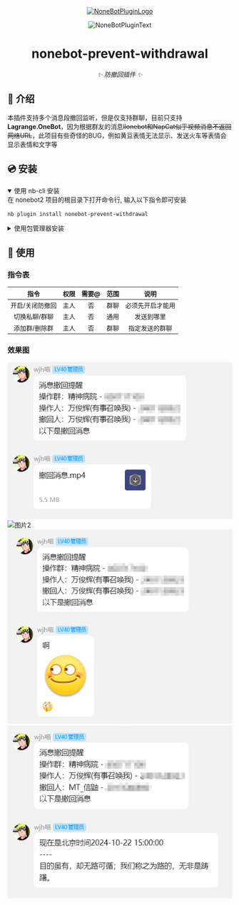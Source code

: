 <div align="center">
  <a href="https://v2.nonebot.dev/store"><img src="https://github.com/A-kirami/nonebot-plugin-template/blob/resources/nbp_logo.png" width="180" height="180" alt="NoneBotPluginLogo"></a>
  <br>
  <p><img src="https://github.com/A-kirami/nonebot-plugin-template/blob/resources/NoneBotPlugin.svg" width="240" alt="NoneBotPluginText"></p>
</div>

<div align="center">

# nonebot-prevent-withdrawal
_✨ 防撤回插件 ✨_

</div>

## 📖 介绍

本插件支持多个消息段撤回监听，但是仅支持群聊，目前只支持**Lagrange.OneBot**，因为根据群友的消息~~llonebot和NapCat似乎视频消息不返回网络URL~~，此项目有些奇怪的BUG，例如黄豆表情无法显示、发送火车等表情会显示表情和文字等

## 💿 安装

<details open>
<summary>使用 nb-cli 安装</summary>
在 nonebot2 项目的根目录下打开命令行, 输入以下指令即可安装

    nb plugin install nonebot-prevent-withdrawal

</details>

<details>
<summary>使用包管理器安装</summary>
在 nonebot2 项目的插件目录下, 打开命令行, 根据你使用的包管理器, 输入相应的安装命令

<details>
<summary>pip</summary>

    pip install nonebot-prevent-withdrawal
</details>
<details>
<summary>pdm</summary>

    pdm add nonebot-prevent-withdrawal
</details>
<details>
<summary>poetry</summary>

    poetry add nonebot-prevent-withdrawal
</details>
<details>
<summary>conda</summary>

    conda install nonebot-prevent-withdrawal
</details>

打开 nonebot2 项目根目录下的 `pyproject.toml` 文件, 在 `[tool.nonebot]` 部分追加写入

    plugins = ["nonebot-prevent-withdrawal"]

> [!IMPORTANT]
> 私聊模式**不支持**发送撤回的视频消息，因为Lagrange.OneBot的私聊消息有BUG

> [!WARNING]
> 本插件不支持监听撤回的文件，而且由于某些BUG似乎无法发送提示文本

</details>

## 🎉 使用
### 指令表
| 指令 | 权限 | 需要@ | 范围 | 说明 |
|:-----:|:----:|:----:|:----:|:----:|
| 开启/关闭防撤回 | 主人 | 否 | 群聊 | 必须先开启才能用 |
| 切换私聊/群聊 | 主人 | 否 | 通用 | 发送到哪里 |
| 添加群/删除群 | 主人 | 否 | 群聊 | 指定发送的群聊 |

### 效果图
![图片1](./img/1.png)
![图片2](./img/2.png)
![图片3](./img/3.png)
![图片4](./img/4.png)